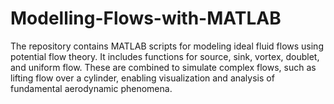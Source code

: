 # Modelling-Flows-with-MATLAB
The repository contains MATLAB scripts for modeling ideal fluid flows using potential flow theory. It includes functions for source, sink, vortex, doublet, and uniform flow. These are combined to simulate complex flows, such as lifting flow over a cylinder, enabling visualization and analysis of fundamental aerodynamic phenomena.
